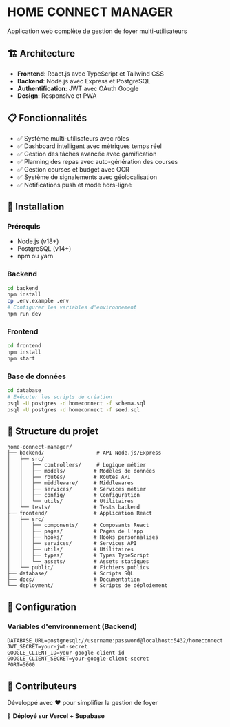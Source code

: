 # HOME CONNECT MANAGER

Application web complète de gestion de foyer multi-utilisateurs

## 🏗️ Architecture

- **Frontend**: React.js avec TypeScript et Tailwind CSS
- **Backend**: Node.js avec Express et PostgreSQL
- **Authentification**: JWT avec OAuth Google
- **Design**: Responsive et PWA

## 📋 Fonctionnalités

- ✅ Système multi-utilisateurs avec rôles
- ✅ Dashboard intelligent avec métriques temps réel
- ✅ Gestion des tâches avancée avec gamification
- ✅ Planning des repas avec auto-génération des courses
- ✅ Gestion courses et budget avec OCR
- ✅ Système de signalements avec géolocalisation
- ✅ Notifications push et mode hors-ligne

## 🚀 Installation

### Prérequis
- Node.js (v18+)
- PostgreSQL (v14+)
- npm ou yarn

### Backend
```bash
cd backend
npm install
cp .env.example .env
# Configurer les variables d'environnement
npm run dev
```

### Frontend
```bash
cd frontend
npm install
npm start
```

### Base de données
```bash
cd database
# Exécuter les scripts de création
psql -U postgres -d homeconnect -f schema.sql
psql -U postgres -d homeconnect -f seed.sql
```

## 📁 Structure du projet

```
home-connect-manager/
├── backend/                 # API Node.js/Express
│   ├── src/
│   │   ├── controllers/     # Logique métier
│   │   ├── models/         # Modèles de données
│   │   ├── routes/         # Routes API
│   │   ├── middleware/     # Middlewares
│   │   ├── services/       # Services métier
│   │   ├── config/         # Configuration
│   │   └── utils/          # Utilitaires
│   └── tests/              # Tests backend
├── frontend/               # Application React
│   ├── src/
│   │   ├── components/     # Composants React
│   │   ├── pages/          # Pages de l'app
│   │   ├── hooks/          # Hooks personnalisés
│   │   ├── services/       # Services API
│   │   ├── utils/          # Utilitaires
│   │   ├── types/          # Types TypeScript
│   │   └── assets/         # Assets statiques
│   └── public/             # Fichiers publics
├── database/               # Scripts SQL
├── docs/                   # Documentation
└── deployment/             # Scripts de déploiement
```

## 🔧 Configuration

### Variables d'environnement (Backend)
```env
DATABASE_URL=postgresql://username:password@localhost:5432/homeconnect
JWT_SECRET=your-jwt-secret
GOOGLE_CLIENT_ID=your-google-client-id
GOOGLE_CLIENT_SECRET=your-google-client-secret
PORT=5000
```

## 👥 Contributeurs

Développé avec ❤️ pour simplifier la gestion de foyer

🚀 **Déployé sur Vercel + Supabase**